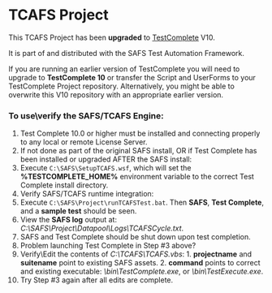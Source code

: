 # TCAFS Project
This TCAFS Project has been **upgraded** to [TestComplete](http://smartbear.com/product/testcomplete/overview/) V10.

It is part of and distributed with the SAFS Test Automation Framework. 

If you are running an earlier version of TestComplete you will need to upgrade to **TestComplete 10** or transfer the Script and UserForms to your TestComplete Project repository.  Alternatively, you might be able to overwrite this V10 repository with an appropriate earlier version.


### To use\verify the SAFS/TCAFS Engine:
1. Test Complete 10.0 or higher must be installed and connecting properly to any local or remote License Server.
2. If not done as part of the original SAFS install, OR if Test Complete has been installed or upgraded AFTER the SAFS install:
  1. Execute ```C:\SAFS\SetupTCAFS.wsf```, which will set the **%TESTCOMPLETE_HOME%** environment variable to the correct Test Complete install directory.
3. Verify SAFS/TCAFS runtime integration:
  1. Execute ```C:\SAFS\Project\runTCAFSTest.bat```. Then **SAFS**, **Test Complete**, and a **sample test** should be seen.
  2. View the **SAFS log** output at: *C:\SAFS\Project\Datapool\Logs\TCAFSCycle.txt*.
  3. SAFS and Test Complete should be shut down upon test completion.
4. Problem launching Test Complete in Step #3 above?
  1. Verify\Edit the contents of *C:\TCAFS\TCAFS.vbs*:
    1. **projectname** and **suitename** point to existing SAFS assets.
	2. **command** points to correct and existing executable: *\bin\TestComplete.exe*, or *\bin\TestExecute.exe*.
  2. Try Step #3 again after all edits are complete.
   
